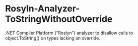 # Rosyln-Analyzer-ToStringWithoutOverride
.NET Compiler Platform ("Roslyn") analyzer to disallow calls to object.ToString() on types lacking an override.
